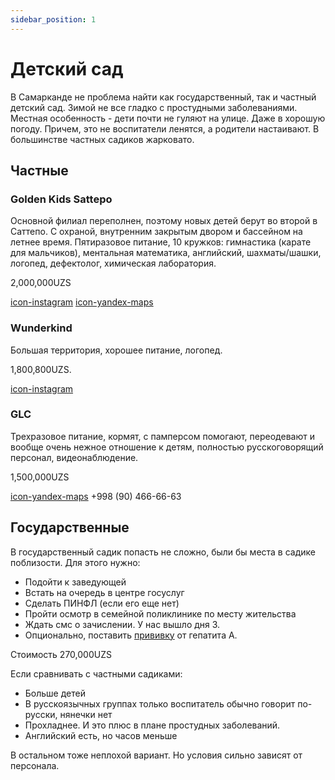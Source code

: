 ```yaml
---
sidebar_position: 1
---
```


# Детский сад

В Самарканде не проблема найти как государственный, так и частный детский сад.
Зимой не все гладко с простудными заболеваниями. Местная особенность - дети
почти не гуляют на улице. Даже в хорошую погоду. Причем, это не воспитатели
ленятся, а родители настаивают. В большинстве частных садиков жарковато.

## Частные

### Golden Kids Sattepo

Основной филиал переполнен, поэтому новых детей берут во второй в Саттепо. С
охраной, внутренним закрытым двором и бассейном на летнее время. Пятиразовое
питание, 10 кружков: гимнастика (карате для мальчиков), ментальная математика,
английский, шахматы/шашки, логопед, дефектолог, химическая лаборатория.

2,000,000UZS

[icon-instagram](https://www.instagram.com/golden_kids_sattepo/)
[icon-yandex-maps](https://yandex.uz/maps/-/CCUv4LBppB)

### Wunderkind

Большая территория, хорошее питание, логопед.

1,800,800UZS.

[icon-instagram](https://www.instagram.com/wunderkind_samarkand/)

### GLC

Трехразовое питание, кормят, с памперсом помогают, переодевают и вообще очень
нежное отношение к детям, полностью русскоговорящий персонал, видеонаблюдение.

1,500,000UZS

[icon-yandex-maps](https://yandex.uz/maps/org/17687080372/) +998 (90) 466-66-63

## Государственные

В государственный садик попасть не сложно, были бы места в садике поблизости.
Для этого нужно:

- Подойти к заведующей
- Встать на очередь в центре госуслуг
- Сделать ПИНФЛ (если его еще нет)
- Пройти осмотр в семейной поликлинике по месту жительства
- Ждать смс о зачислении. У нас вышло дня 3.
- Опционально, поставить [прививку](../services/medicine.md#вакцинация) от
  гепатита А.

Стоимость 270,000UZS

Если сравнивать с частными садиками:

- Больше детей
- В русскоязычных группах только воспитатель обычно говорит по-русски, нянечки
  нет
- Прохладнее. И это плюс в плане простудных заболеваний.
- Английский есть, но часов меньше

В остальном тоже неплохой вариант. Но условия сильно зависят от персонала.
